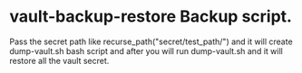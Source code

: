 # vault-backup-restore Backup script.
Pass the secret path like recurse_path("secret/test_path/") and it will create dump-vault.sh bash script and after you will run dump-vault.sh and it will restore all the vault secret.
